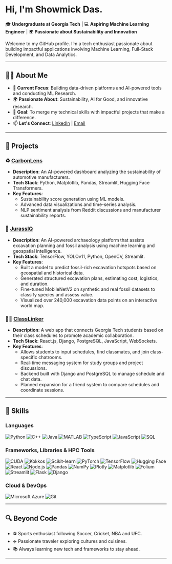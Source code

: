 # Hi, I'm Showmick Das.

🎓 **Undergraduate at Georgia Tech** | 💻 **Aspiring Machine Learning Engineer** | 🌍 **Passionate about Sustainability and Innovation**

Welcome to my GitHub profile. I’m a tech enthusiast passionate about building impactful applications involving Machine Learning, Full-Stack Development, and Data Analytics.

---

## 🧑‍💻 About Me
- 🌟 **Current Focus**: Building data-driven platforms and AI-powered tools and conducting ML Research.
- 🌍 **Passionate About**: Sustainability, AI for Good, and innovative research.
- 🎯 **Goal**: To merge my technical skills with impactful projects that make a difference.
- 📫 **Let's Connect**: [LinkedIn](https://www.linkedin.com/in/showmick-das/) | [Email](mailto:sdas412@gatech.edu)

---

## 🚀 Projects
### ♻️ [CarbonLens](https://github.com/Showmick119/CarbonLens.git)
- **Description**: An AI-powered dashboard analyzing the sustainability of automotive manufacturers.
- **Tech Stack**: Python, Matplotlib, Pandas, Streamlit, Hugging Face Transformers.
- **Key Features**:
  - Sustainability score generation using ML models.
  - Advanced data visualizations and time-series analysis.
  - NLP sentiment analysis from Reddit discussions and manufacturer sustainability reports.

### 🦕 [JurassIQ](https://github.com/Showmick119/JurrasIQ)  
- **Description**: An AI-powered archaeology platform that assists excavation planning and fossil analysis using machine learning and geospatial intelligence.  
- **Tech Stack**: TensorFlow, YOLOv11, Python, OpenCV, Streamlit.  
- **Key Features**:  
  - Built a model to predict fossil-rich excavation hotspots based on geospatial and historical data.  
  - Generated structured excavation plans, estimating cost, logistics, and duration.  
  - Fine-tuned MobileNetV2 on synthetic and real fossil datasets to classify species and assess value.  
  - Visualized over 240,000 excavation data points on an interactive world map.

### 🧑‍🎓 [ClassLinker](https://github.com/Showmick119/ClassLinker)  
- **Description**: A web app that connects Georgia Tech students based on their class schedules to promote academic collaboration.  
- **Tech Stack**: React.js, Django, PostgreSQL, JavaScript, WebSockets.  
- **Key Features**:  
  - Allows students to input schedules, find classmates, and join class-specific chatrooms.  
  - Real-time messaging system for study groups and project discussions.  
  - Backend built with Django and PostgreSQL to manage schedule and chat data.  
  - Planned expansion for a friend system to compare schedules and coordinate sessions.

---

## 🔧 Skills
### **Languages**
![Python](https://img.shields.io/badge/-Python-blue?logo=python&logoColor=white&style=flat-square)
![C++](https://img.shields.io/badge/-C++-00599C?logo=c%2b%2b&logoColor=white&style=flat-square)
![Java](https://img.shields.io/badge/-Java-red?logo=java&logoColor=white&style=flat-square)
![MATLAB](https://img.shields.io/badge/-MATLAB-orange?logo=mathworks&logoColor=white&style=flat-square)
![TypeScript](https://img.shields.io/badge/-TypeScript-3178C6?logo=typescript&logoColor=white&style=flat-square)
![JavaScript](https://img.shields.io/badge/-JavaScript-F7DF1E?logo=javascript&logoColor=black&style=flat-square)
![SQL](https://img.shields.io/badge/-SQL-lightblue?logo=postgresql&logoColor=white&style=flat-square)

### **Frameworks, Libraries & HPC Tools**
![CUDA](https://img.shields.io/badge/-CUDA-76B900?logo=nvidia&logoColor=white&style=flat-square)
![Kokkos](https://img.shields.io/badge/-Kokkos-002856?logo=c%2b%2b&logoColor=white&style=flat-square)
![Scikit-learn](https://img.shields.io/badge/-Scikit--learn-orange?logo=scikit-learn&logoColor=white&style=flat-square)
![PyTorch](https://img.shields.io/badge/-PyTorch-red?logo=pytorch&logoColor=white&style=flat-square)
![TensorFlow](https://img.shields.io/badge/-TensorFlow-orange?logo=tensorflow&logoColor=white&style=flat-square)
![Hugging Face](https://img.shields.io/badge/-Hugging%20Face-orange?logo=huggingface&logoColor=white&style=flat-square)
![React](https://img.shields.io/badge/-React.js-blue?logo=react&logoColor=white&style=flat-square)
![Node.js](https://img.shields.io/badge/-Node.js-green?logo=node.js&logoColor=white&style=flat-square)
![Pandas](https://img.shields.io/badge/-Pandas-purple?logo=pandas&logoColor=white&style=flat-square)
![NumPy](https://img.shields.io/badge/-NumPy-blue?logo=numpy&logoColor=white&style=flat-square)
![Plotly](https://img.shields.io/badge/-Plotly-lightblue?logo=plotly&logoColor=white&style=flat-square)
![Matplotlib](https://img.shields.io/badge/-Matplotlib-blue?logo=matplotlib&logoColor=white&style=flat-square)
![Folium](https://img.shields.io/badge/-Folium-green?logo=python&logoColor=white&style=flat-square)
![Streamlit](https://img.shields.io/badge/-Streamlit-red?logo=streamlit&logoColor=white&style=flat-square)
![Flask](https://img.shields.io/badge/-Flask-black?logo=flask&logoColor=white&style=flat-square)
![Django](https://img.shields.io/badge/-Django-darkgreen?logo=django&logoColor=white&style=flat-square)

### **Cloud & DevOps**
![Microsoft Azure](https://img.shields.io/badge/-Microsoft%20Azure-blue?logo=microsoft-azure&logoColor=white&style=flat-square)
![Git](https://img.shields.io/badge/-Git-F05032?logo=git&logoColor=white&style=flat-square)

---

## 🔍 Beyond Code
- ⚽ Sports enthusiast following Soccer, Cricket, NBA and UFC.
- ✈️ Passionate traveler exploring cultures and cuisines.
- 📚 Always learning new tech and frameworks to stay ahead.

---
